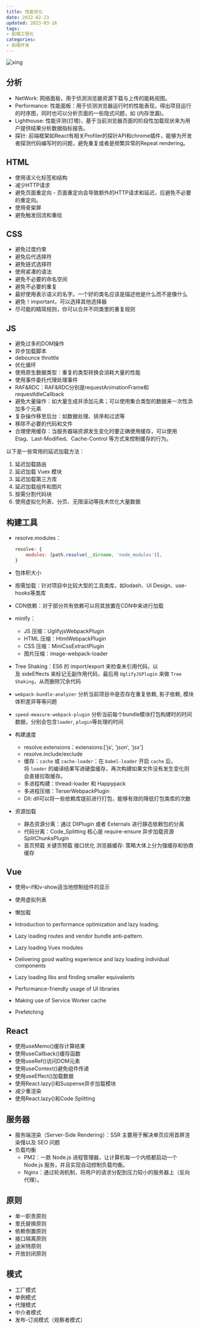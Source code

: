 ```yaml
---
title: 性能优化
date: 2022-02-23
updated: 2023-03-16
tags:
- 前端工程化
categories:
- 前端开发
---
```


![xing](./../../../assets/xingnengyouhua.webp)

## 分析

- NetWork: 网络面板，用于侦测浏览器资源下载与上传的能耗视图。
- Performance: 性能面板：用于侦测浏览器运行时的性能表现，得出项目运行的时序图，同时也可以分析页面的一些隐式问题，如 (内存泄漏)。
- Lighthouse: 性能评测(灯塔)，基于当前浏览器页面的阶段性加载现状来为用户提供结果分析数据指标报告。
- 探针: 前端框架如React有相关Profiler的探针API和chrome插件，能够为开发者探测代码编写时的问题，避免重复或者是频繁异常的Repeat rendering。

## HTML

- 使用语义化标签和结构
- 减少HTTP请求
- 避免页面重定向 - 页面重定向会导致额外的HTTP请求和延迟，应避免不必要的重定向。
- 使用骨架屏
- 避免触发回流和重绘

## CSS

- 避免过度约束
- 避免后代选择符
- 避免链式选择符
- 使用紧凑的语法
- 避免不必要的命名空间
- 避免不必要的重复
- 最好使用表示语义的名字。一个好的类名应该是描述他是什么而不是像什么
- 避免！important，可以选择其他选择器
- 尽可能的精简规则，你可以合并不同类里的重复规则

## JS

- 避免过多的DOM操作
- 异步加载脚本
- debounce throttle
- 优化循环
- 使用原生数据类型：重复的类型转换会消耗大量的性能
- 使用事件委托代理处理事件
- RAF&RDC：RAF&RDC分别是requestAnimationFrame和requestIdleCallback
- 避免大量操作：如大量生成并添加元素；可以使用集合类型的数据来一次性添加多个元素
- 复杂操作移至后台：如数据处理、排序和过滤等
- 移除不必要的代码和文件
- 合理使用缓存：当服务器端资源发生变化时要正确使用缓存，可以使用 Etag、Last-Modified、Cache-Control 等方式来控制缓存的行为。

以下是一些常用的延迟加载方法：

1. 延迟加载路由
2. 延迟加载 Vuex 模块
3. 延迟加载第三方库
4. 延迟加载组件和图片
5. 按需分割代码块
6. 使用虚拟化列表、分页、无限滚动等技术优化大量数据

## 构建工具

- resolve.modules：

    ```js
    resolve: {
        modules: [path.resolve(__dirname, 'node_modules')],
    }
    ```

- 包体积大小
- 按需加载：针对项目中比较大型的工具类库，如lodash、UI Design、use-hooks等类库
- CDN依赖：对于部分共有依赖可以将其放置在CDN中来进行加载
- minify：
  - JS 压缩：UglifyjsWebpackPlugin
  - HTML 压缩：HtmlWebpackPlugin
  - CSS 压缩：MiniCssExtractPlugin
  - 图片压缩：image-webpack-loader
- Tree Shaking：ES6 的 import/export 来检查未引用代码，以及 sideEffects 来标记无副作用代码，最后用 `UglifyJSPlugin` 来做 `Tree Shaking`，从而删除冗余代码
- `webpack-bundle-analyzer` 分析当前项目中是否存在重复依赖, 影子依赖, 模块体积差异等等问题
- `speed-measure-webpack-plugin` 分析当前每个bundle模块打包构建时的时间数据，分别会包含`loader`, `plugin`等处理的时间
- 构建速度
  - resolve.extensions：extensions:['js', 'json', 'jsx']
  - resolve.include/exclude
  - 缓存：`cache` 或 `cache-loader`：在 `babel-loader` 开启 `cache` 后，将 `loader` 的编译结果写进硬盘缓存，再次构建如果文件没有发生变化则会直接拉取缓存。
  - 多进程构建：thread-loader 和 Happypack
  - 多进程压缩：TerserWebpackPlugin
  - Dll: dll可以将一些依赖库提前进行打包，能够有效的降低打包类库的次数
- 资源加载
  - 静态资源分离：通过 DllPlugin 或者 Externals 进行静态依赖包的分离
  - 代码分离：Code_Splitting 核心是 require-ensure 异步加载资源 SplitChunksPlugin
  - 首页预载 关键页预载 接口优化 浏览器缓存: 策略大体上分为强缓存和协商缓存

## Vue

- 使用v-if和v-show适当地控制组件的显示
- 使用虚拟列表
- 懒加载

- Introduction to performance optimization and lazy loading.
- Lazy loading routes and vendor bundle anti-pattern.
- Lazy loading Vuex modules
- Delivering good waiting experience and lazy loading individual components
- Lazy loading libs and finding smaller equivalents
- Performance-friendly usage of UI libraries
- Making use of Service Worker cache
- Prefetching

## React

- 使用useMemo()缓存计算结果
- 使用useCallback()缓存函数
- 使用useRef()访问DOM元素
- 使用useContext()避免组件传递
- 使用useEffect()加载数据
- 使用React.lazy()和Suspense异步加载模块
- 减少重渲染
- 使用React.lazy()和Code Splitting

## 服务器

- 服务端渲染（Server-Side Rendering）：SSR 主要用于解决单页应用首屏渲染慢以及 SEO 问题
- 负载均衡
  - PM2：一款 Node.js 进程管理器，让计算机每一个内核都启动一个 Node.js 服务，并且实现自动控制负载均衡。
  - Nginx：通过轮询机制，将用户的请求分配到压力较小的服务器上（反向代理）。

## 原则

- 单一职责原则
- 里氏替换原则
- 依赖倒置原则
- 接口隔离原则
- 迪米特原则
- 开放封闭原则

## 模式

- 工厂模式
- 单例模式
- 代理模式
- 中介者模式
- 发布-订阅模式（观察者模式）

